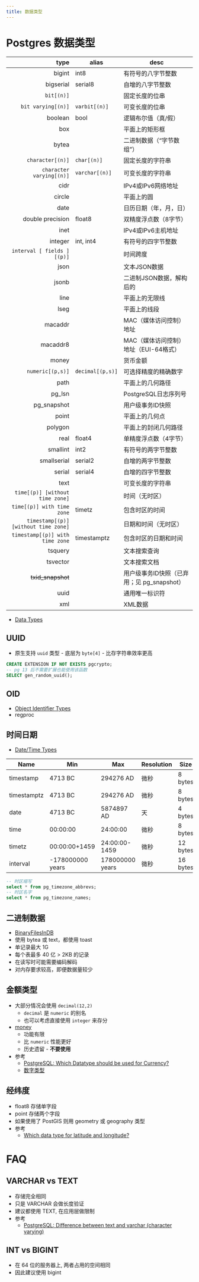 ```yaml
---
title: 数据类型
---
```


# Postgres 数据类型

|                                 type | alias            | desc                                       |
| -----------------------------------: | ---------------- | ------------------------------------------ |
|                               bigint | int8             | 有符号的八字节整数                         |
|                            bigserial | serial8          | 自增的八字节整数                           |
|                           `bit[(n)]` |                  | 固定长度的位串                             |
|                   `bit varying[(n)]` | `varbit[(n)]`    | 可变长度的位串                             |
|                              boolean | bool             | 逻辑布尔值（真/假）                        |
|                                  box |                  | 平面上的矩形框                             |
|                                bytea |                  | 二进制数据（“字节数组”）                   |
|                     `character[(n)]` | `char[(n)]`      | 固定长度的字符串                           |
|             `character varying[(n)]` | `varchar[(n)]`   | 可变长度的字符串                           |
|                                 cidr |                  | IPv4或IPv6网络地址                         |
|                               circle |                  | 平面上的圆                                 |
|                                 date |                  | 日历日期（年，月，日）                     |
|                     double precision | float8           | 双精度浮点数（8字节）                      |
|                                 inet |                  | IPv4或IPv6主机地址                         |
|                              integer | int, int4        | 有符号的四字节整数                         |
|           `interval [ fields ][(p)]` |                  | 时间跨度                                   |
|                                 json |                  | 文本JSON数据                               |
|                                jsonb |                  | 二进制JSON数据，解构后的                   |
|                                 line |                  | 平面上的无限线                             |
|                                 lseg |                  | 平面上的线段                               |
|                              macaddr |                  | MAC（媒体访问控制）地址                    |
|                             macaddr8 |                  | MAC（媒体访问控制）地址（EUI-64格式）      |
|                                money |                  | 货币金额                                   |
|                     `numeric[(p,s)]` | `decimal[(p,s)]` | 可选择精度的精确数字                       |
|                                 path |                  | 平面上的几何路径                           |
|                               pg_lsn |                  | PostgreSQL日志序列号                       |
|                          pg_snapshot |                  | 用户级事务ID快照                           |
|                                point |                  | 平面上的几何点                             |
|                              polygon |                  | 平面上的封闭几何路径                       |
|                                 real | float4           | 单精度浮点数（4字节）                      |
|                             smallint | int2             | 有符号的两字节整数                         |
|                          smallserial | serial2          | 自增的两字节整数                           |
|                               serial | serial4          | 自增的四字节整数                           |
|                                 text |                  | 可变长度的字符串                           |
|      `time[(p)] [without time zone]` |                  | 时间（无时区）                             |
|           `time[(p)] with time zone` | timetz           | 包含时区的时间                             |
| `timestamp[(p)] [without time zone]` |                  | 日期和时间（无时区）                       |
|      `timestamp[(p)] with time zone` | timestamptz      | 包含时区的日期和时间                       |
|                              tsquery |                  | 文本搜索查询                               |
|                             tsvector |                  | 文本搜索文档                               |
|                    ~~txid_snapshot~~ |                  | 用户级事务ID快照（已弃用；见 pg_snapshot） |
|                                 uuid |                  | 通用唯一标识符                             |
|                                  xml |                  | XML数据                                    |

- [Data Types](https://www.postgresql.org/docs/current/datatype.html)

## UUID

- 原生支持 `uuid` 类型 - 底层为 `byte[4]` - 比存字符串效率更高

```sql
CREATE EXTENSION IF NOT EXISTS pgcrypto;
-- pg 13 后不需要扩展也能使用该函数
SELECT gen_random_uuid();
```

## OID

- [Object Identifier Types](https://www.postgresql.org/docs/current/datatype-oid.html)
- regproc

## 时间日期

- [Date/Time Types](https://www.postgresql.org/docs/current/datatype-datetime.html)

| Name        | Min              | Max             | Resolution | Size     |
| ----------- | ---------------- | --------------- | ---------- | -------- |
| timestamp   | 4713 BC          | 294276 AD       | 微秒       | 8 bytes  |
| timestamptz | 4713 BC          | 294276 AD       | 微秒       | 8 bytes  |
| date        | 4713 BC          | 5874897 AD      | 天         | 4 bytes  |
| time        | 00:00:00         | 24:00:00        | 微秒       | 8 bytes  |
| timetz      | 00:00:00+1459    | 24:00:00-1459   | 微秒       | 12 bytes |
| interval    | -178000000 years | 178000000 years | 微秒       | 16 bytes |

```sql
-- 时区缩写
select * from pg_timezone_abbrevs;
-- 时区名字
select * from pg_timezone_names;
```

## 二进制数据

- [BinaryFilesInDB](https://wiki.postgresql.org/wiki/BinaryFilesInDB)
- 使用 bytea 或 text，都使用 toast
- 单记录最大 1G
- 每个表最多 40 亿 > 2KB 的记录
- 在读写时可能需要编码解码
- 对内存要求较高，即便数据量较少

## 金额类型

- 大部分情况会使用 `decimal(12,2)`
  - `decimal` 是 `numeric` 的别名
  - 也可以考虑直接使用 `integer` 来存分
- [money](https://www.postgresql.org/docs/current/static/datatype-money.html)
  - 功能有限
  - 比 `numeric` 性能更好
  - 历史遗留 - **不要使用**
- 参考
  - [PostgreSQL: Which Datatype should be used for Currency?](https://stackoverflow.com/q/15726535/1870054)
  - [数字类型](https://www.postgresql.org/docs/current/static/datatype-numeric.html)

## 经纬度

- float8 存储单字段
- point 存储两个字段
- 如果使用了 PostGIS 则用 geometry 或 geography 类型
- 参考
  - [Which data type for latitude and longitude?](https://stackoverflow.com/a/8150944/1870054)

# FAQ

## VARCHAR vs TEXT

- 存储完全相同
- 只是 VARCHAR 会做长度验证
- 建议都使用 TEXT, 在应用层做限制
- 参考
  - [PostgreSQL: Difference between text and varchar (character varying)](https://stackoverflow.com/a/4849030/1870054)

## INT vs BIGINT

- 在 64 位的服务器上, 两者占用的空间相同
- 因此建议使用 bigint
